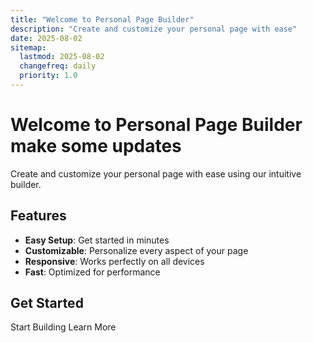 ```yaml
---
title: "Welcome to Personal Page Builder"
description: "Create and customize your personal page with ease"
date: 2025-08-02
sitemap:
  lastmod: 2025-08-02
  changefreq: daily
  priority: 1.0
---
```


# Welcome to Personal Page Builder make some updates


Create and customize your personal page with ease using our intuitive builder.

## Features

- **Easy Setup**: Get started in minutes
- **Customizable**: Personalize every aspect of your page
- **Responsive**: Works perfectly on all devices
- **Fast**: Optimized for performance

## Get Started

<UButton color="primary" variant="solid" size="lg">
  Start Building
</UButton>

<UButton color="neutral" variant="outline" size="md">
  Learn More
</UButton> 
